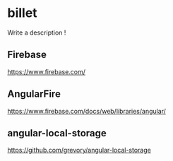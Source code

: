 # billet

Write a description ! 

## Firebase

https://www.firebase.com/

## AngularFire

https://www.firebase.com/docs/web/libraries/angular/

## angular-local-storage

https://github.com/grevory/angular-local-storage
